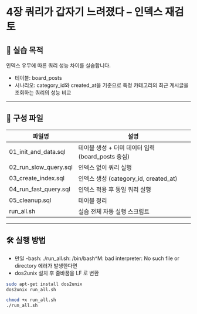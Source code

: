 # 4장 쿼리가 갑자기 느려졌다 – 인덱스 재검토


## 📌 실습 목적
인덱스 유무에 따른 쿼리 성능 차이를 실습합니다.
- 테이블: board_posts
- 시나리오: category_id와 created_at을 기준으로 특정 카테고리의 최근 게시글을 조회하는 쿼리의 성능 비교


---

## 📂 구성 파일

| 파일명                          | 설명 |
|---------------------------------|------|
| 01_init_and_data.sql   | 테이블 생성 + 더미 데이터 입력 (board_posts 중심) |
| 02_run_slow_query.sql  | 인덱스 없이 쿼리 실행 |
| 03_create_index.sql    | 인덱스 생성 (category_id, created_at) |
| 04_run_fast_query.sql  | 인덱스 적용 후 동일 쿼리 실행 |
| 05_cleanup.sql         | 테이블 정리 |
| run_all.sh             | 실습 전체 자동 실행 스크립트 |

---


## 🛠️ 실행 방법
- 만일 -bash: ./run_all.sh: /bin/bash^M: bad interpreter: No such file or directory 에러가 발생한다면
- dos2unix 설치 후 줄바꿈을 LF 로 변환
  
```bash
sudo apt-get install dos2unix
dos2unix run_all.sh

chmod +x run_all.sh
./run_all.sh


